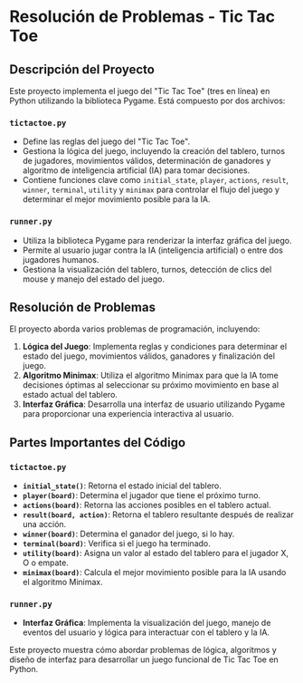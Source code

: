 # Resolución de Problemas - Tic Tac Toe

## Descripción del Proyecto

Este proyecto implementa el juego del "Tic Tac Toe" (tres en línea) en Python utilizando la biblioteca Pygame. Está compuesto por dos archivos:

### `tictactoe.py`

- Define las reglas del juego del "Tic Tac Toe".
- Gestiona la lógica del juego, incluyendo la creación del tablero, turnos de jugadores, movimientos válidos, determinación de ganadores y algoritmo de inteligencia artificial (IA) para tomar decisiones.
- Contiene funciones clave como `initial_state`, `player`, `actions`, `result`, `winner`, `terminal`, `utility` y `minimax` para controlar el flujo del juego y determinar el mejor movimiento posible para la IA.

### `runner.py`

- Utiliza la biblioteca Pygame para renderizar la interfaz gráfica del juego.
- Permite al usuario jugar contra la IA (inteligencia artificial) o entre dos jugadores humanos.
- Gestiona la visualización del tablero, turnos, detección de clics del mouse y manejo del estado del juego.

## Resolución de Problemas

El proyecto aborda varios problemas de programación, incluyendo:

1. **Lógica del Juego**: Implementa reglas y condiciones para determinar el estado del juego, movimientos válidos, ganadores y finalización del juego.
2. **Algoritmo Minimax**: Utiliza el algoritmo Minimax para que la IA tome decisiones óptimas al seleccionar su próximo movimiento en base al estado actual del tablero.
3. **Interfaz Gráfica**: Desarrolla una interfaz de usuario utilizando Pygame para proporcionar una experiencia interactiva al usuario.

## Partes Importantes del Código

### `tictactoe.py`

- **`initial_state()`**: Retorna el estado inicial del tablero.
- **`player(board)`**: Determina el jugador que tiene el próximo turno.
- **`actions(board)`**: Retorna las acciones posibles en el tablero actual.
- **`result(board, action)`**: Retorna el tablero resultante después de realizar una acción.
- **`winner(board)`**: Determina el ganador del juego, si lo hay.
- **`terminal(board)`**: Verifica si el juego ha terminado.
- **`utility(board)`**: Asigna un valor al estado del tablero para el jugador X, O o empate.
- **`minimax(board)`**: Calcula el mejor movimiento posible para la IA usando el algoritmo Minimax.

### `runner.py`

- **Interfaz Gráfica**: Implementa la visualización del juego, manejo de eventos del usuario y lógica para interactuar con el tablero y la IA.

Este proyecto muestra cómo abordar problemas de lógica, algoritmos y diseño de interfaz para desarrollar un juego funcional de Tic Tac Toe en Python.
